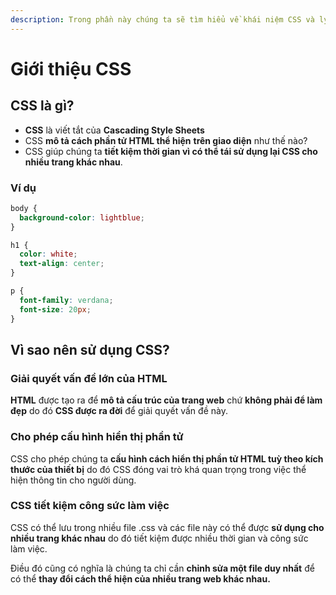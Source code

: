 ```yaml
---
description: Trong phần này chúng ta sẽ tìm hiểu về khái niệm CSS và lý do sử dụng CSS
---
```


# Giới thiệu CSS

## CSS là gì?

* **CSS** là viết tắt của **Cascading Style Sheets**
* CSS **mô tả cách phần tử HTML thể hiện** **trên giao diện** như thế nào?
* CSS giúp chúng ta **tiết kiệm thời gian vì có thể tái sử dụng lại CSS cho nhiều trang khác nhau**.

### Ví dụ

```css
body {
  background-color: lightblue;
}

h1 {
  color: white;
  text-align: center;
}

p {
  font-family: verdana;
  font-size: 20px;
}
```

## Vì sao nên sử dụng CSS?

### Giải quyết vấn đề lớn của HTML

**HTML** được tạo ra để **mô tả cấu trúc của trang web** chứ **không phải để làm đẹp** do đó **CSS được ra đời** để giải quyết vấn đề này.

### Cho phép cấu hình hiển thị phần tử

CSS cho phép chúng ta **cấu hình cách hiển thị phần tử HTML tuỳ theo kích thước của thiết bị** do đó CSS đóng vai trò khá quan trọng trong việc thể hiện thông tin cho người dùng.

### CSS tiết kiệm công sức làm việc

CSS có thể lưu trong nhiều file .css và các file này có thể được **sử dụng cho nhiều trang khác nhau** do đó tiết kiệm được nhiều thời gian và công sức làm việc.

Điều đó cũng có nghĩa là chúng ta chỉ cần **chỉnh sửa một file duy nhất** để có thể **thay đổi cách thể hiện của nhiều trang web khác nhau.**
